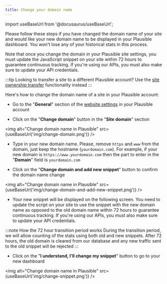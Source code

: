 ```yaml
---
title: Change your domain name
---
```


import useBaseUrl from '@docusaurus/useBaseUrl';

Please follow these steps if you have changed the domain name of your site and would like your new domain name to be displayed in your Plausible dashboard. You won't lose any of your historical stats in this process.

Note that once you change the domain in your Plausible site settings, you must update the JavaScript snippet on your site within 72 hours to guarantee continuous tracking. If you're using our APIs, you must also make sure to update your API credentials.

:::tip Looking to transfer a site to a different Plausible account?
Use the [site ownership transfer](transfer-ownership.md) functionality instead
:::

Here's how to change the domain name of a site in your Plausible account:

* Go to the "**General**" section of the [website settings](website-settings.md) in your Plausible account 

* Click on the "**Change domain**" button in the "**Site domain**" section

<img alt="Change domain name in Plausible" src={useBaseUrl('img/change-domain.png')} />

* Type in your new domain name. Please, remove `https` and `www` from the domain, just keep the hostname (`yourdomain.com`). For example, if your new domain is `https://www.yourdomain.com` then the part to enter in the "**Domain**" field is `yourdomain.com`

* Click on the "**Change domain and add new snippet**" button to confirm the domain name change

<img alt="Change domain name in Plausible" src={useBaseUrl('img/change-domain-and-add-new-snippet.png')} />

* Your new snippet will be displayed on the following screen. You need to update the script on your site to use the snippet with the new domain name as opposed to the old domain name within 72 hours to guarantee continuous tracking. If you're using our APIs, you must also make sure to update your API credentials.

:::note How the 72 hour transition period works
During the transition period, we will allow counting of the stats using both old and new snippets. After 72 hours, the old domain is cleared from our database and any new traffic sent to the old snippet will be rejected
:::

* Click on the "**I understand, I'll change my snippet**" button to go to your new dashboard

<img alt="Change domain name in Plausible" src={useBaseUrl('img/change-snippet.png')} />

